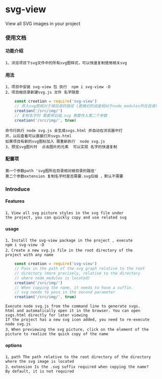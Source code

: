 # svg-view
View all SVG images in your project

### 使用文档

#### 功能介绍
    1、浏览项目下svg文件中的所有svg图样式，可以快速复制使用相关svg

#### 用法
    1、项目中安装 svg-view 包 执行  npm i svg-view -D
    2、项目根目录新建svg.js 文件 名字随意
```javascript
    const creation = require('svg-view')
    // 传入svg图相对于根目录的路径 (更确切的说是相对于node_modules所在目录)
    creation('/src/img/')
    // 复制名字时 需要带后缀.svg 需要传入第二个参数
    creation('/src/img/', true)
```
    命令行执行 node svg.js 会生成svgs.html 并自动在浏览器中打
    开，以后查看可以直接打开svgs.html
    如果项目有新的svg图标加入 需重新执行  node svg.js
    3、预览svg图片时  点击图片的元素  可以实现 名字的快速复制

#### 配置项

    第一个参数path 'svg图所在目录相对根目录的路径'
    第二个参数extension 复制名字时是否需要.svg后缀 ，默认不需要

### Introduce

#### Features
    1、View all svg picture styles in the svg file under
    the project, you can quickly copy and use related svg

#### usage
    1、Install the svg-view package in the project , execute
    npm i svg-view -D
    2、Create a new svg.js file in the root directory of the
    project with any name
```javascript
    const creation = require('svg-view')
    // Pass in the path of the svg graph relative to the root
    // directory (more precisely, relative to the directory
    // where node_modules is located)
    creation('/src/img/')
    // When copying the name, it needs to have a suffix.
    // svg needs to pass in the second parameter
    creation('/src/img/', true)
```
    Execute node svg.js from the command line to generate svgs.
    html and automatically open it in the browser. You can open
    svgs.html directly for later viewing
    If the project has a new svg icon added, you need to re-execute
    node svg.js
    3、When previewing the svg picture, click on the element of the
    picture to realize the quick copy of the name

#### options

    1、path The path relative to the root directory of the directory
    where the svg image is located
    2、extension Is the .svg suffix required when copying the name?
    By default, it is not required